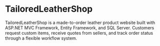 # TailoredLeatherShop
TailoredLeatherShop is a made-to-order leather product website built with ASP.NET MVC Framework, Entity Framework, and SQL Server. Customers request custom items, receive quotes from sellers, and track order status through a flexible workflow system.
